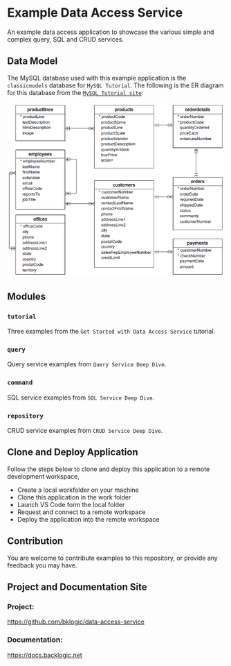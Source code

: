 # Example Data Access Service

An example data access application to showcase the various simple and complex query, SQL and CRUD services.

## Data Model

The MySQL database used with this example application is the `classicmodels` database for `MySQL Tutorial`. The following is the ER diagram for this database from the [`MySQL Tutorial site`](https://www.mysqltutorial.org/mysql-sample-database.aspx):

![classicmodel-ER](./MySQL-Sample-Database-Schema.png)


## Modules

### `tutorial`

Three examples from the `Get Started with Data Access Service` tutorial.

### `query`

Query service examples from `Query Service Deep Dive`.

### `command`

SQL service examples from `SQL Service Deep Dive`.

### `repository`

CRUD service examples from `CRUD Service Deep Dive`.

## Clone and Deploy Application

Follow the steps below to clone and deploy this application to a remote development workspace, 

- Create a local workfolder on your machine
- Clone this application in the work folder
- Launch VS Code form the local folder
- Request and connect to a remote workspace
- Deploy the application into the remote workspace

## Contribution

You are welcome to contribute examples to this repository, or provide any feedback you may have.

## Project and Documentation Site

### Project:

https://github.com/bklogic/data-access-service

### Documentation:

https://docs.backlogic.net
